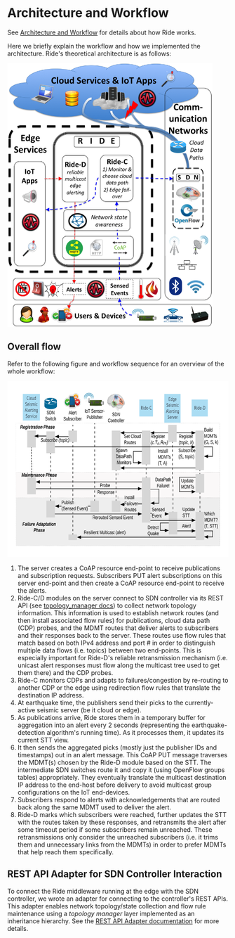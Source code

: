 # Architecture and Workflow

See [Architecture and Workflow](docs/ARCHITECTURE.md) for details about how Ride works.

Here we briefly explain the workflow and how we implemented the architecture.
Ride's theoretical architecture is as follows:

<img src="docs/ride_architecture.png" height=600>

## Overall flow

Refer to the following figure and workflow sequence for an overview of the whole workflow:

<img src="docs/ride_workflow.png" height=400>

1) The server creates a CoAP resource end-point to receive publications and subscription requests. Subscribers PUT alert subscriptions on this server end-point and then create a CoAP resource end-point to receive the alerts.
2) Ride-C/D modules on the server connect to SDN controller via its REST API (see [topology_manager docs](topology_manager/README.md)) to collect network topology information.  This information is used to establish network routes (and then install associated flow rules) for publications, cloud data path (CDP) probes, and the MDMT routes that deliver alerts to subscribers and their responses back to the server.  These routes use flow rules that match based on both IPv4 address and port # in order to distinguish multiple data flows (i.e. topics) between two end-points.  This is especially important for Ride-D's reliable retransmission mechanism (i.e. unicast alert responses must flow along the multicast tree used to get them there) and the CDP probes.
3) Ride-C monitors CDPs and adapts to failures/congestion by re-routing to another CDP or the edge using redirection flow rules that translate the destination IP address.
3) At earthquake time, the publishers send their picks to the currently-active seismic server (be it cloud or edge).
4) As publications arrive, Ride stores them in a temporary buffer for aggregation into an alert every 2 seconds (representing the earthquake-detection algorithm's running time).  As it processes them, it updates its current STT view.
6) It then sends the aggregated picks (mostly just the publisher IDs and timestamps) out in an alert message.
 This CoAP PUT message traverses the MDMT(s) chosen by the Ride-D module based on the STT.
The intermediate SDN switches route it and copy it (using OpenFlow groups tables) appropriately.  They eventually translate the multicast destination IP address to the end-host before delivery to avoid multicast group configurations on the IoT end-devices.
7) Subscribers respond to alerts with acknowledgements that are routed back along the same MDMT used to deliver the alert.
8) Ride-D marks which subscribers were reached, further updates the STT with the routes taken by these responses, and retransmits the alert after some timeout period if some subscribers remain unreached.  These retransmissions only consider the unreached subscribers (i.e. it trims them and unnecessary links from the MDMTs) in order to prefer MDMTs that help reach them specifically.

## REST API Adapter for SDN Controller Interaction

To connect the Ride middleware running at the edge with the SDN controller, we wrote an adapter for connecting to the controller's REST APIs.
This adapter enables network topology/state collection and flow rule maintenance using a *topology manager* layer implemented as an inheritance hierarchy.
See the [REST API Adapter documentation](topology_manager/README.md) for more details.

